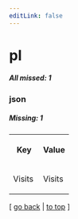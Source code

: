 ```yaml
---
editLink: false
---
```


# pl

##### All missed: 1


### json

##### Missing: 1

<table width="100%">
<tr><th width="50%">

Key

</th><th width="50%">

Value

</th></tr>
<tr><td width="50%">

Visits

</td><td width="50%">

Visits

</td></tr>
</table>

[ [go back](../status.md) | [to top](#) ]


